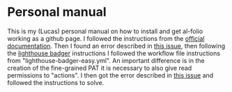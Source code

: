 # Personal manual

This is my (Lucas) personal manual on how to install and get al-folio working as a github page. I followed the instructions from the [official documentation](https://github.com/alshedivat/al-folio/blob/master/INSTALL.md). Then I found an error described in [this issue](https://github.com/alshedivat/al-folio/discussions/2372), then following the [lighthouse badger](https://github.com/MyActionWay/lighthouse-badger-action?tab=readme-ov-file#lighthouse-badger-easyyml) instructions I followed the workflow file instructions from "lighthouse-badger-easy.yml". An important difference is in the creation of the fine-grained PAT it is necessary to also give read permissions to "actions". I then got the error described in [this issue](https://github.com/alshedivat/al-folio/issues/2725) and followed the instructions to solve.

